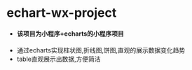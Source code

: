 # echart-wx-project
* #### 该项目为小程序+echarts的小程序项目
* 通过echarts实现柱状图,折线图,饼图,直观的展示数据变化趋势
* table直观展示出数据,方便简洁


